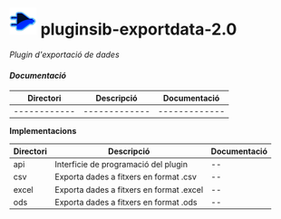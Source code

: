 # ![Logo](https://github.com/GovernIB/maven/raw/binaris/pluginsib/projectinfo_Attachments/icon.jpg) pluginsib-exportdata-2.0
*Plugin d'exportació de dades*

#### ***Documentació***

Directori | Descripció | Documentació
------------ | ------------- | -------------
------------ | ------------- | -------------

**Implementacions**

Directori | Descripció | Documentació
------------ | ------------- | -------------
api | Interficie de programació del plugin | --
csv | Exporta dades a fitxers en format .csv | -- 
excel | Exporta dades a fitxers en format .excel | --
ods | Exporta dades a fitxers en format .ods | --

